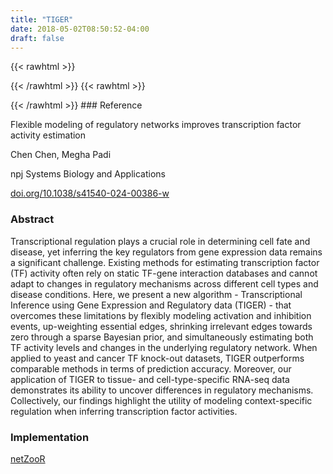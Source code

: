 ```yaml
---
title: "TIGER"
date: 2018-05-02T08:50:52-04:00
draft: false
---
```


{{< rawhtml >}}
<script type='text/javascript' src='https://d1bxh8uas1mnw7.cloudfront.net/assets/embed.js'></script>
{{< /rawhtml >}}
{{< rawhtml >}}
<div data-badge-popover="right" data-badge-type="donut" data-doi="10.1038/s41540-024-00386-w" data-hide-no-mentions="true" class="altmetric-embed"></div>
{{< /rawhtml >}}
### Reference

Flexible modeling of regulatory networks improves transcription factor activity estimation

Chen Chen, Megha Padi

npj Systems Biology and Applications

[doi.org/10.1038/s41540-024-00386-w](https://www.nature.com/articles/s41540-024-00386-w)

### Abstract

Transcriptional regulation plays a crucial role in determining cell fate and disease, yet inferring the key regulators from gene expression data remains a significant challenge. Existing methods for estimating transcription factor (TF) activity often rely on static TF-gene interaction databases and cannot adapt to changes in regulatory mechanisms across different cell types and disease conditions. Here, we present a new algorithm - Transcriptional Inference using Gene Expression and Regulatory data (TIGER) - that overcomes these limitations by flexibly modeling activation and inhibition events, up-weighting essential edges, shrinking irrelevant edges towards zero through a sparse Bayesian prior, and simultaneously estimating both TF activity levels and changes in the underlying regulatory network. When applied to yeast and cancer TF knock-out datasets, TIGER outperforms comparable methods in terms of prediction accuracy. Moreover, our application of TIGER to tissue- and cell-type-specific RNA-seq data demonstrates its ability to uncover differences in regulatory mechanisms. Collectively, our findings highlight the utility of modeling context-specific regulation when inferring transcription factor activities.

### Implementation

[netZooR](https://github.com/netZoo/netZooR)




